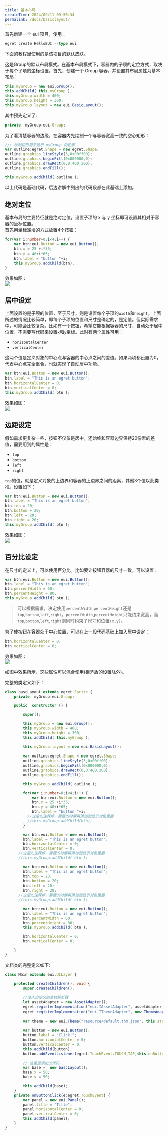 ```yaml
---
title: 基本布局
createTime: 2024/09/11 09:50:34
permalink: /docs/basiclayout/
---
```

首先新建一个 eui 项目，使用：

~~~ typescript
egret create HelloEUI --type eui
~~~

下面的教程里使用的是该项目的默认皮肤。

这是Group的默认布局模式。在基本布局模式下，容器内的子项的定位方式，取决于每个子项的坐标设置。首先，创建一个 Group 容器，并设置其布局属性为基本布局：    
~~~ typescript TypeScript
this.myGroup = new eui.Group();
this.addChild( this.myGroup );
this.myGroup.width = 400;
this.myGroup.height = 300;
this.myGroup.layout = new eui.BasicLayout();
~~~ 
其中预先定义了:
~~~ typescript
private  myGroup:eui.Group;
~~~ 
为了看清楚容器的边缘，在容器内先绘制一个与容器宽高一致的空心矩形：   
~~~ typescript
/// 绘制矩形用于显示 myGroup 的轮廓
var outline:egret.Shape = new egret.Shape;
outline.graphics.lineStyle(3,0x00ff00);
outline.graphics.beginFill(0x000000,0);
outline.graphics.drawRect(0,0,400,300);
outline.graphics.endFill();

this.myGroup.addChild( outline );
~~~ 
以上代码是基础代码，后边讲解中列出的代码段都在此基础上添加。   

## 绝对定位
基本布局的主要特征就是绝对定位，设置子项的 x 与 y 坐标即可设置其相对于容器的坐标位置。   
首先用坐标递增的方式放置4个按钮：     
~~~ typescript 
for(var i:number=0;i<4;i++) {
    var btn:eui.Button = new eui.Button();
    btn.x = 25 +i*35;
    btn.y = 40+i*65;
    btn.label = "button "+i;
    this.myGroup.addChild(btn);
}
~~~      
效果如图：    
![](56012da601bca.png)     

## 居中设定
上面设置的是子项的位置，至于尺寸，则是设置每个子项的`width`和`height`。上面所述的情况比较简单，即每个子项的位置和尺寸是确定的，是定值。但实际需求中，可能会比较复杂。比如有一个按钮，希望它能根据容器的尺寸，自动处于居中位置，不需要写代码来设置`x`和`y`坐标。此时有两个属性可用：     
- `horizontalCenter`     
- `verticalCenter`       

这两个值是定义对象的中心点与容器的中心点之间的差值。如果两项都设置为0，代表中心点完全重合，也就实现了自动居中功能。   
~~~ typescript TypeScript
var btn:eui.Button = new eui.Button();
btn.label = "This is an egret button";
btn.horizontalCenter = 0;
btn.verticalCenter = 0;
this.myGroup.addChild( btn );
~~~        
效果如图：    
![](56012dab90171.png)     

## 边距设定
假如需求更复杂一些，按钮不仅仅是居中，还始终和容器边界保持20像素的差值，需要用到的属性是：     
- `top`
- `bottom`
- `left`
- `right`

`top`的值，就是定义对象的上边界和容器的上边界之间的距离，其他3个值以此类推。设置如下：    
~~~ typescript
var btn:eui.Button = new eui.Button();
btn.label = "This is an egret button";
btn.top = 20;
btn.bottom = 20;
btn.left = 20;
btn.right = 20;
this.myGroup.addChild( btn );
~~~               
效果如图：    
![](56012db066087.png)   

## 百分比设定
在尺寸的定义上，可以使用百分比。比如要让按钮容器的尺寸一致，可以设置：    
~~~ typescript 
var btn:eui.Button = new eui.Button();
btn.label = "This is an egret button";
btn.percentWidth = 60;
btn.percentHeight = 80;
this.myGroup.addChild( btn );
~~~         
> 可以根据需求，决定使用`percentWidth`,`percentHeight`还是`top`,`bottom`,`left`,`right`。`percentWidth`,`percentHeight`只能约束宽高，而`top`,`bottom`,`left`,`right`则同时约束了尺寸和位置`(x,y)`。     

为了使按钮在容器处于中心位置，可以在上一段代码基础上加入居中设定：   
~~~ typescript 
btn.horizontalCenter = 0;
btn.verticalCenter = 0;
~~~               
效果如图：    
![](56012db56771e.png)     

如图中效果所示，这些属性可以混合使用(相矛盾的设置除外)。   

完整的类定义如下：

~~~ typescript
class bascLayout extends egret.Sprite {
    private  myGroup:eui.Group;

    public  constructor () {

        super();

        this.myGroup = new eui.Group();
        this.myGroup.width = 400;
        this.myGroup.height = 300;
        this.addChild( this.myGroup );

        this.myGroup.layout = new eui.BasicLayout();
        
        var outline:egret.Shape = new egret.Shape;
        outline.graphics.lineStyle(3,0x00ff00);
        outline.graphics.beginFill(0x000000,0);
        outline.graphics.drawRect(0,0,400,300);
        outline.graphics.endFill();

        this.myGroup.addChild( outline );

        for(var i:number=0;i<4;i++) {
            var btn:eui.Button = new eui.Button();
            btn.x = 25 +i*35;
            btn.y = 40+i*65;
            btn.label = "button "+i;
          //这里先注释掉，需要的时候再添加到显示对象里面     
          //this.myGroup.addChild(btn);
        }

        var btn:eui.Button = new eui.Button();
        btn.label = "This is an egret button";
        btn.horizontalCenter = 0;
        btn.verticalCenter = 0;
      //这里先注释掉，需要的时候再添加到显示对象里面 
      //this.myGroup.addChild( btn );

        var btn:eui.Button = new eui.Button();
        btn.label = "This is an egret button";
        btn.top = 20;
        btn.bottom = 20;
        btn.left = 20;
        btn.right = 20;
      //这里先注释掉，需要的时候再添加到显示对象里面 
      //this.myGroup.addChild( btn );

        var btn:eui.Button = new eui.Button();
        btn.label = "This is an egret button";
        btn.percentWidth = 60;
        btn.percentHeight = 80;
        this.myGroup.addChild( btn );

        btn.horizontalCenter = 0;
        btn.verticalCenter = 0;

    }
}
~~~ 

文档类的完整定义如下:

~~~ typescript
class Main extends eui.UILayer {

    protected createChildren(): void {
        super.createChildren();
        
        //注入自定义的素材解析器
        let assetAdapter = new AssetAdapter();
        egret.registerImplementation("eui.IAssetAdapter", assetAdapter);
        egret.registerImplementation("eui.IThemeAdapter", new ThemeAdapter());
        
        var theme = new eui.Theme("resource/default.thm.json", this.stage);
        
        var button = new eui.Button();
        button.label = "Click!";
        button.horizontalCenter = 0;
        button.verticalCenter = 0;
        this.addChild(button);
        button.addEventListener(egret.TouchEvent.TOUCH_TAP,this.onButtonClick,this);
        
        // 这里是添加的代码        
        var base =  new bascLayout();
        base.x = 50;
        base.y = 50;

        this.addChild(base);
    }   
    private onButtonClick(e:egret.TouchEvent) { 
        var panel = new eui.Panel();
        panel.title = "Title";
        panel.horizontalCenter = 0;
        panel.verticalCenter = 0;
        this.addChild(panel);
    }
}
~~~ 


